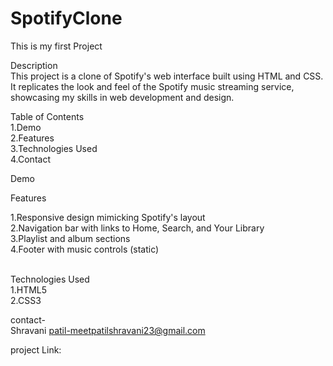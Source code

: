 # SpotifyClone
This is my first Project

Description<br>
This project is a clone of Spotify's web interface built using HTML and CSS. It replicates the look and feel of the Spotify music streaming service, showcasing my skills in web development and design.
<br>

Table of Contents<br>
1.Demo<br>
2.Features<br>
3.Technologies Used<br>
4.Contact<br>

Demo




Features<br>

1.Responsive design mimicking Spotify's layout<br>
2.Navigation bar with links to Home, Search, and Your Library<br>
3.Playlist and album sections<br>
4.Footer with music controls (static)<br>
<br>

Technologies Used<br>
1.HTML5<br>
2.CSS3<br>

contact-<br>
Shravani patil-meetpatilshravani23@gmail.com<br>

project Link:

